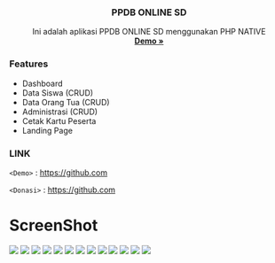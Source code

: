 
<h3 align="center">PPDB ONLINE SD</h3>
<p align="center">
	Ini adalah aplikasi PPDB ONLINE SD menggunakan PHP NATIVE
	<br>
  <a href="https://github.com"><strong> Demo »</strong></a>
</p>

### Features

- Dashboard
- Data Siswa (CRUD)
- Data Orang Tua (CRUD)
- Administrasi (CRUD)
- Cetak Kartu Peserta
- Landing Page



### LINK 

`<Demo>` : <https://github.com> 

`<Donasi>` : <https://github.com> 



# ScreenShot

![](images/Screenshot-253.png)
![](images/Screenshot-254.png)
![](images/Screenshot-255.png)
![](images/Screenshot-256.png)
![](images/Screenshot-257.png)
![](images/Screenshot-258.png)
![](images/Screenshot-259.png)
![](images/Screenshot-260.png)
![](images/Screenshot-261.png)
![](images/Screenshot-262.png)
![](images/Screenshot-263.png)
![](images/Screenshot-264.png)
![](images/Screenshot-265.png)

